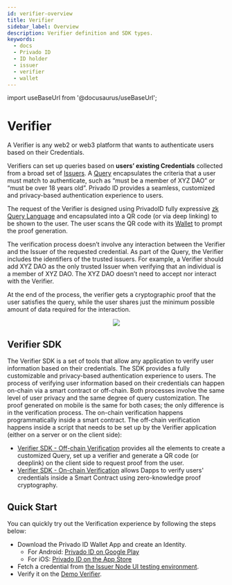 ```yaml
---
id: verifier-overview
title: Verifier
sidebar_label: Overview
description: Verifier definition and SDK types.
keywords:
  - docs
  - Privado ID
  - ID holder
  - issuer
  - verifier
  - wallet
---
```


import useBaseUrl from '@docusaurus/useBaseUrl';

# Verifier

A Verifier is any web2 or web3 platform that wants to authenticate users based on their Credentials.

Verifiers can set up queries based on **users’ existing Credentials** collected from a broad set of [Issuers](/docs/issuer/issuer-overview.md). A [Query](/docs/verifier/verification-library/zk-query-language.md) encapsulates the criteria that a user must match to authenticate, such as “must be a member of XYZ DAO” or “must be over 18 years old”. Privado ID provides a seamless, customized and privacy-based authentication experience to users.

The request of the Verifier is designed using PrivadoID fully expressive [zk Query Language](/docs/verifier/verification-library/zk-query-language.md) and encapsulated into a QR code (or via deep linking) to be shown to the user. The user scans the QR code with its [Wallet](/docs/wallet/wallet-overview.md) to prompt the proof generation.

The verification process doesn’t involve any interaction between the Verifier and the Issuer of the requested credential. As part of the Query, the Verifier includes the identifiers of the trusted issuers. For example, a Verifier should add XYZ DAO as the only trusted Issuer when verifying that an individual is a member of XYZ DAO. The XYZ DAO doesn’t need to accept nor interact with the Verifier.

At the end of the process, the verifier gets a cryptographic proof that the user satisfies the query, while the user shares just the minimum possible amount of data required for the interaction.

<div align="center">
<img src={useBaseUrl("img/verifier-intro.png")} align="center" />
</div>

## Verifier SDK

The Verifier SDK is a set of tools that allow any application to verify user information based on their credentials. The SDK provides a fully customizable and privacy-based authentication experience to users.
The process of verifying user information based on their credentials can happen on-chain via a smart contract or off-chain. Both processes involve the same level of user privacy and the same degree of query customization. The proof generated on mobile is the same for both cases; the only difference is in the verification process. The on-chain verification happens programmatically inside a smart contract. The off-chain verification happens inside a script that needs to be set up by the Verifier application (either on a server or on the client side):

- [Verifier SDK - Off-chain Verification](./verification-library/verifier-library-intro.md) provides all the elements to create a customized Query, set up a verifier and generate a QR code (or deeplink) on the client side to request proof from the user.
- [Verifier SDK - On-chain Verification](./on-chain-verification/overview.md) allows Dapps to verify users' credentials inside a Smart Contract using zero-knowledge proof cryptography.

## Quick Start

You can quickly try out the Verification experience by following the steps below:

- Download the Privado ID Wallet App and create an Identity.
  - For Android: <a href="https://play.google.com/store/apps/details?id=com.polygonid.wallet" target="_blank">Privado ID on Google Play</a>
  - For iOS: <a href="https://apps.apple.com/us/app/polygon-id/id1629870183" target="_blank">Privado ID on the App Store</a>
- Fetch a credential from <a href="https://user-ui:password-ui@issuer-ui.polygonid.me">the Issuer Node UI testing environment</a>.
- Verify it on the [Demo Verifier](https://verifier-demo.polygonid.me/).
